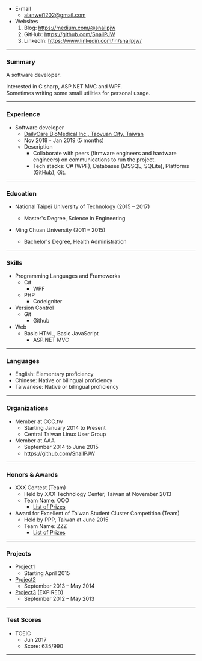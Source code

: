+ E-mail  
    + alanwei1202@gmail.com  
+ Websites  
    1. Blog: <https://medium.com/@snailpjw>  
    2. GitHub: <https://github.com/SnailPJW>  
    3. LinkedIn: <https://www.linkedin.com/in/snailpjw/>  
  
---  
  
###  Summary  
  
A software developer.  
  
Interested in C sharp, ASP.NET MVC and WPF.  
Sometimes writing some small utilities for personal usage.  
  
---  
  
###  Experience  
  
+ Software developer  
    + [DailyCare BioMedical Inc., Taoyuan City, Taiwan](https://www.dcbiomed.com/webls-en-us/index.html)  
    + Nov 2018 - Jan 2019 (5 months)  
    + Description  
        + Collaborate with peers (firmware engineers and hardware engineers) on communications to run the project.
        + Tech stacks: C# (WPF), Databases (MSSQL, SQLite), Platforms (GitHub), Git.  
---  
  
###  Education  
  
+ National Taipei University of Technology (2015  –  2017)  
    + Master's Degree, Science in Engineering  
    
+ Ming Chuan University (2011  –  2015)  
    + Bachelor's Degree, Health Administration  
---  
  
###  Skills  
  
+ Programming Languages and Frameworks  
    + C#  
        + WPF  
    + PHP  
        + Codeigniter
+ Version Control  
    + Git  
        + Github
+ Web  
    + Basic HTML, Basic JavaScript    
        + ASP.NET MVC
  
---  
  
###  Languages  
  
+ English: Elementary proficiency  
+ Chinese: Native or bilingual proficiency  
+ Taiwanese: Native or bilingual proficiency  
---  
  
###  Organizations  
  
+  Member at CCC.tw  
    + Starting  January 2014 to Present  
    + Central Taiwan Linux User Group  
+  Member at AAA  
    + September 2014 to June 2015
    + <https://github.com/SnailPJW>  
---  
  
###  Honors & Awards  
  
+ XXX Contest (Team)  
    + Held by XXX Technology Center, Taiwan at November 2013  
    + Team Name: OOO  
        + [List of Prizes](https://github.com/SnailPJW)  
+ Award for Excellent of Taiwan Student Cluster Competition (Team)  
    + Held by PPP, Taiwan at June 2015  
    + Team Name: ZZZ  
        + [List of Prizes](https://github.com/SnailPJW)  
  
---  
  
###  Projects  
  
+ [Project1](https://github.com/SnailPJW)  
    + Starting  April 2015 
+ [Project2](https://github.com/SnailPJW)
    + September 2013  –  May 2014  
+ [Project3](https://github.com/SnailPJW) (EXPIRED)  
    + September 2012  –  May 2013  
  
---  
  
###  Test Scores  
  
+ TOEIC  
    + Jun 2017  
    + Score: 635/990  
  
---  
